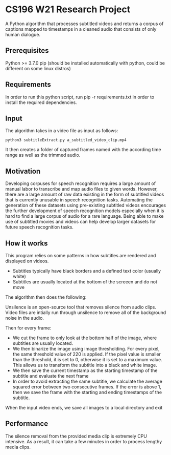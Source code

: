 # CS196 W21 Research Project
A Python algorithm that processes subtitled videos and returns a corpus of captions mapped to timestamps in a cleaned audio that consists of only human dialogue.

## Prerequisites
Python >= 3.7.0
pip (should be installed automatically with python, could be different on some linux distros)

## Requirements
In order to run this python script, run pip -r requirements.txt in order to install the required dependencies.

## Input
The algorithm takes in a video file as input as follows:
```
python3 subtitleExtract.py a_subtitled_video_clip.mp4
```
It then creates a folder of captured frames named with the according time range as well as the trimmed audio. 

## Motivation
Developing corpuses for speech recognition requires a large amount of manual labor to transcribe and map audio files to given words. However, there are a large amount of raw data existing in the form of subtitled videos that is currently unusable in speech recognition tasks. Automating the generation of these datasets using pre-existing subtitled videos encourages the further development of speech recognition models especially when it is hard to find a large corpus of audio for a rare language. Being able to make use of subtitled movies and videos can help develop larger datasets for future speech recognition tasks.

## How it works

This program relies on some patterns in how subtitles are rendered and displayed on videos.

* Subtitles typically have black borders and a defined text color (usually white)
* Subtitles are usually located at the bottom of the screeen and do not move

The algorithm then does the following:

Unsilence is an open-source tool that removes silence from audio clips. Video files are intially run through unsilence to remove all of the background noise in the audio.

Then for every frame:

* We cut the frame to only look at the bottom half of the image, where subtitles are usually located. 
* We then binarize the image using image thresholding. For every pixel, the same threshold value of 220 is applied. If the pixel value is smaller than the threshold, it is set to 0, otherwise it is set to a maximum value. This allows us to transform the subtitle into a black and white image.
* We then save the current timestamp as the starting timestamp of the subtitle and evaluate the next frame
* In order to avoid extracting the same subtitle, we calculate the average squared error between two consecutive frames. If the error is above 1, then we save the frame with the starting and ending timestamps of the subtitle.

When the input video ends, we save all images to a local directory and exit

## Performance
The silence removal from the provided media clip is extremely CPU intensive. As a result, it can take a few minutes in order to process lengthy media clips.
